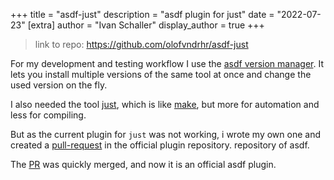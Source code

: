 +++
title = "asdf-just"
description = "asdf plugin for just"
date = "2022-07-23"
[extra]
author = "Ivan Schaller"
display_author = true
+++

> link to repo: <https://github.com/olofvndrhr/asdf-just>

For my development and testing workflow I use the [asdf version manager](https://github.com/asdf-vm/asdf).
It lets you install multiple versions of the same tool at once and change the used version on the fly.

I also needed the tool [just](https://github.com/casey/just), which is like [make](https://www.gnu.org/software/make/),
but more for automation and less for compiling.

But as the current plugin for `just` was not working, i wrote my own one and created a [pull-request](https://github.com/asdf-vm/asdf-plugins/pull/629) in the official plugin repository.
repository of asdf.

The [PR](https://github.com/asdf-vm/asdf-plugins/pull/629) was quickly merged, and now it is an official asdf plugin.
